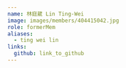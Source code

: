 ```yaml
---
name: 林庭葳 Lin Ting-Wei 
image: images/members/404415042.jpg 
role: formerMem
aliases:
  - ting wei lin
links:
  github: link_to_github 
---
```

